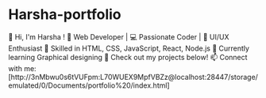 # Harsha-portfolio
👋 Hi, I'm Harsha ! 🚀 Web Developer | 💻 Passionate Coder | 🎨 UI/UX Enthusiast 🔧 Skilled in HTML, CSS, JavaScript, React, Node.js 🌱 Currently learning Graphical designing  📌 Check out my projects below! 📫 Connect with me: [http://3nMbwu0s6tVUFpm:L70WUEX9MpfVBZz@localhost:28447/storage/emulated/0/Documents/portfolio%20/index.html] 

